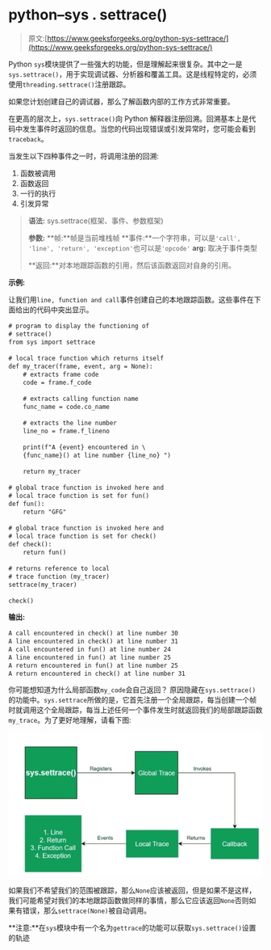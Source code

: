# python–sys . settrace()

> 原文:[https://www.geeksforgeeks.org/python-sys-settrace/](https://www.geeksforgeeks.org/python-sys-settrace/)

Python `sys`模块提供了一些强大的功能，但是理解起来很复杂。其中之一是`sys.settrace()`，用于实现调试器、分析器和覆盖工具。这是线程特定的，必须使用`threading.settrace()`注册跟踪。

如果您计划创建自己的调试器，那么了解函数内部的工作方式非常重要。

在更高的层次上，`sys.settrace()`向 Python 解释器注册回溯。回溯基本上是代码中发生事件时返回的信息。当您的代码出现错误或引发异常时，您可能会看到`traceback`。

当发生以下四种事件之一时，将调用注册的回溯:

1.  函数被调用
2.  函数返回
3.  一行的执行
4.  引发异常

> **语法:** sys.settrace(框架、事件、参数框架)
> 
> **参数:**
> **帧:**帧是当前堆栈帧
> **事件:**一个字符串，可以是`'call', 'line', 'return', 'exception'`也可以是`'opcode'`
> **arg:** 取决于事件类型
> 
> **返回:**对本地跟踪函数的引用，然后该函数返回对自身的引用。

**示例:**

让我们用`line, function and call`事件创建自己的本地跟踪函数。这些事件在下面给出的代码中突出显示。

```
# program to display the functioning of
# settrace()
from sys import settrace

# local trace function which returns itself
def my_tracer(frame, event, arg = None):
    # extracts frame code
    code = frame.f_code

    # extracts calling function name
    func_name = code.co_name

    # extracts the line number
    line_no = frame.f_lineno

    print(f"A {event} encountered in \
    {func_name}() at line number {line_no} ")

    return my_tracer

# global trace function is invoked here and
# local trace function is set for fun()
def fun():
    return "GFG"

# global trace function is invoked here and
# local trace function is set for check()
def check():
    return fun()

# returns reference to local
# trace function (my_tracer)
settrace(my_tracer)

check()
```

**输出:**

```
A call encountered in check() at line number 30 
A line encountered in check() at line number 31 
A call encountered in fun() at line number 24 
A line encountered in fun() at line number 25 
A return encountered in fun() at line number 25 
A return encountered in check() at line number 31 

```

你可能想知道为什么局部函数`my_code`会自己返回？
原因隐藏在`sys.settrace()`的功能中。`sys.settrace`所做的是，它首先注册一个全局跟踪，每当创建一个帧时就调用这个全局跟踪，每当上述任何一个事件发生时就返回我们的局部跟踪函数`my_trace`。为了更好地理解，请看下图:

![Working-of-settrace-python](img/f72cd567a661691119a83512b0e5ad5f.png)

如果我们不希望我们的范围被跟踪，那么`None`应该被返回，但是如果不是这样，我们可能希望对我们的本地跟踪函数做同样的事情，那么它应该返回`None`否则如果有错误，那么`settrace(None)`被自动调用。

**注意:**在`sys`模块中有一个名为`gettrace`的功能可以获取`sys.settrace()`设置的轨迹